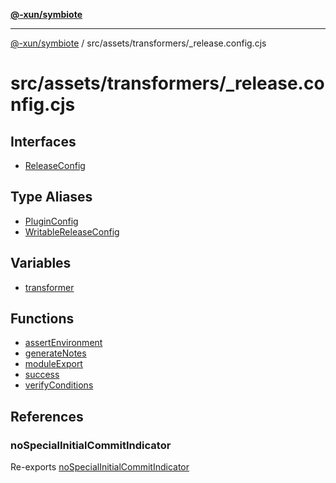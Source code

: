[**@-xun/symbiote**](../../../../README.md)

***

[@-xun/symbiote](../../../../README.md) / src/assets/transformers/\_release.config.cjs

# src/assets/transformers/\_release.config.cjs

## Interfaces

- [ReleaseConfig](interfaces/ReleaseConfig.md)

## Type Aliases

- [PluginConfig](type-aliases/PluginConfig.md)
- [WritableReleaseConfig](type-aliases/WritableReleaseConfig.md)

## Variables

- [transformer](variables/transformer.md)

## Functions

- [assertEnvironment](functions/assertEnvironment.md)
- [generateNotes](functions/generateNotes.md)
- [moduleExport](functions/moduleExport.md)
- [success](functions/success.md)
- [verifyConditions](functions/verifyConditions.md)

## References

### noSpecialInitialCommitIndicator

Re-exports [noSpecialInitialCommitIndicator](../../../util/variables/noSpecialInitialCommitIndicator.md)
